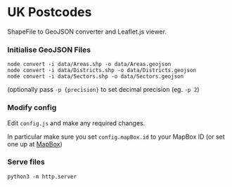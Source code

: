 # UK Postcodes

ShapeFile to GeoJSON converter and Leaflet.js viewer.

### Initialise GeoJSON Files

```
node convert -i data/Areas.shp -o data/Areas.geojson
node convert -i data/Districts.shp -o data/Districts.geojson
node convert -i data/Sectors.shp -o data/Sectors.geojson
```

(optionally pass `-p {precision}` to set decimal precision (eg. `-p 2`)

### Modify config

Edit `config.js` and make any required changes.

In particular make sure you set `config.mapBox.id` to your MapBox ID (or set one up at [MapBox](https://www.mapbox.com/))

### Serve files

```
python3 -m http.server
```
